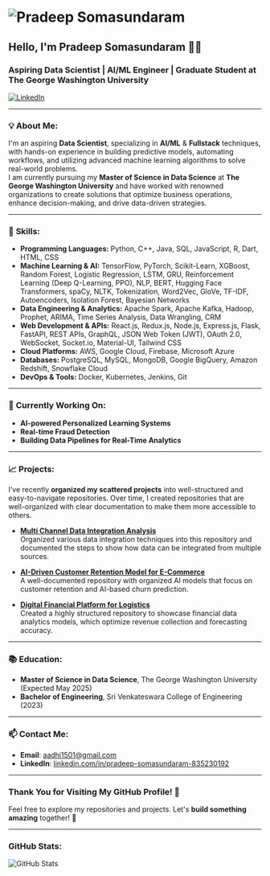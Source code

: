 # ![Pradeep Somasundaram](https://avatars.githubusercontent.com/u/113035967?v=4)  
## Hello, I'm **Pradeep Somasundaram** 👨‍💻  
### Aspiring **Data Scientist** | **AI/ML Engineer** | **Graduate Student at The George Washington University**

[![LinkedIn](https://img.shields.io/badge/LinkedIn-0077B5?style=social&logo=linkedin)](https://www.linkedin.com/in/pradeep-somasundaram-835230192/)

---

### 💡 **About Me:**
I'm an aspiring **Data Scientist**, specializing in **AI/ML** & **Fullstack** techniques, with hands-on experience in building predictive models, automating workflows, and utilizing advanced machine learning algorithms to solve real-world problems.  
I am currently pursuing my **Master of Science in Data Science** at **The George Washington University** and have worked with renowned organizations to create solutions that optimize business operations, enhance decision-making, and drive data-driven strategies.

---

### 🔧 **Skills**:
- **Programming Languages:** Python, C++, Java, SQL, JavaScript, R, Dart, HTML, CSS
- **Machine Learning & AI:** TensorFlow, PyTorch, Scikit-Learn, XGBoost, Random Forest, Logistic Regression, LSTM, GRU, Reinforcement Learning (Deep Q-Learning, PPO), NLP, BERT, Hugging Face Transformers, spaCy, NLTK, Tokenization, Word2Vec, GloVe, TF-IDF, Autoencoders, Isolation Forest, Bayesian Networks
- **Data Engineering & Analytics:** Apache Spark, Apache Kafka, Hadoop, Prophet, ARIMA, Time Series Analysis, Data Wrangling, CRM
- **Web Development & APIs:** React.js, Redux.js, Node.js, Express.js, Flask, FastAPI, REST APIs, GraphQL, JSON Web Token (JWT), OAuth 2.0, WebSocket, Socket.io, Material-UI, Tailwind CSS
- **Cloud Platforms:** AWS, Google Cloud, Firebase, Microsoft Azure
- **Databases:** PostgreSQL, MySQL, MongoDB, Google BigQuery, Amazon Redshift, Snowflake Cloud
- **DevOps & Tools:** Docker, Kubernetes, Jenkins, Git

---

### 🚀 **Currently Working On**:
- **AI-powered Personalized Learning Systems**  
- **Real-time Fraud Detection**  
- **Building Data Pipelines for Real-Time Analytics**

---

### 📈 **Projects**:
I’ve recently **organized my scattered projects** into well-structured and easy-to-navigate repositories. Over time, I created repositories that are well-organized with clear documentation to make them more accessible to others.

- **[Multi Channel Data Integration Analysis](https://github.com/PradeepSomasundaram1512/Multi-Channel-Data-Integration-Analysis)**  
  Organized various data integration techniques into this repository and documented the steps to show how data can be integrated from multiple sources.

- **[AI-Driven Customer Retention Model for E-Commerce](https://github.com/PradeepSomasundaram1512/AI-Driven-Customer-Retention-Model-for-E-Commerce)**  
  A well-documented repository with organized AI models that focus on customer retention and AI-based churn prediction.

- **[Digital Financial Platform for Logistics](https://github.com/PradeepSomasundaram1512/Digital-Financial-Platform-for-Logistics)**  
  Created a highly structured repository to showcase financial data analytics models, which optimize revenue collection and forecasting accuracy.

---

### 📚 **Education**:
- **Master of Science in Data Science**, The George Washington University (Expected May 2025)
- **Bachelor of Engineering**, Sri Venkateswara College of Engineering (2023)

---

### 📫 **Contact Me**:
- **Email**: [aadhi1501@gmail.com](mailto:aadhi1501@gmail.com)
- **LinkedIn**: [linkedin.com/in/pradeep-somasundaram-835230192](https://www.linkedin.com/in/pradeep-somasundaram-835230192/)

---

### **Thank You for Visiting My GitHub Profile!** 👋  
Feel free to explore my repositories and projects. Let's **build something amazing** together! 🚀

---

### **GitHub Stats**:
![GitHub Stats](https://github-readme-stats.vercel.app/api?username=PradeepSomasundaram1512&show_icons=true&hide_title=true&hide=prs&count_private=true&theme=radical)
